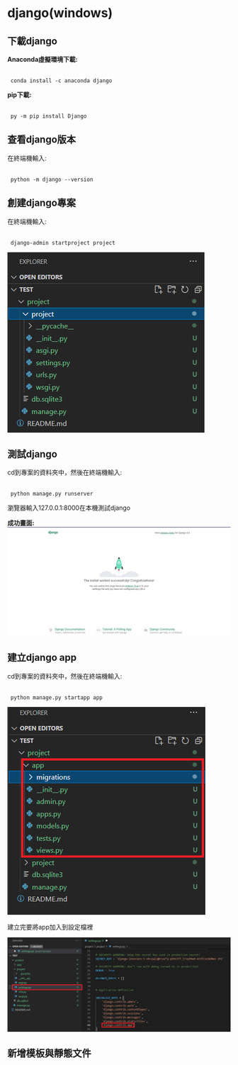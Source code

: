 # django(windows)

 下載django
 ---
 __Anaconda虛擬環境下載:__
 ```shell

  conda install -c anaconda django

 ```
 __pip下載:__


  ```shell

   py -m pip install Django

 ```

 查看django版本
 ---

 在終端機輸入:

 ```shell 

  python -m django --version 

 ```
 創建django專案
 ---

 在終端機輸入:

 ```shell

  django-admin startproject project

 ```
 
 ![projecct](images/project.png)

 測試django
 ---

 cd到專案的資料夾中，然後在終端機輸入:

 ```shell

  python manage.py runserver

 ```
 
瀏覽器輸入127.0.0.1:8000在本機測試django

__成功畫面:__
![django](images/django.png)

建立django app
---
cd到專案的資料夾中，然後在終端機輸入:
 ```shell

  python manage.py startapp app

 ```
 ![app](images/app.png)

 建立完要將app加入到設定檔裡

 ![app-settings](images/app_settings%20.png)

新增模板與靜態文件
----


